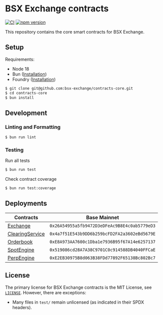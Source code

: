 # BSX Exchange contracts

[![CI](https://github.com/bsx-engineering/contracts-core/actions/workflows/ci.yml/badge.svg)](https://github.com/bsx-exchange/contracts-core/actions/workflows/ci.yml)
[![npm version](https://img.shields.io/npm/v/@bsx-exchange/client/latest.svg)](https://www.npmjs.com/package/@bsx-exchange/client/v/latest)

This repository contains the core smart contracts for BSX Exchange.

## Setup

Requirements:

- Node 18
- Bun ([Installation](https://bun.sh/docs/installation))
- Foundry ([Installation](https://getfoundry.sh))

```bash
$ git clone git@github.com:bsx-exchange/contracts-core.git
$ cd contracts-core
$ bun install
```

## Development

### Linting and Formatting

```bash
$ bun run lint
```

### Testing

Run all tests

```bash
$ bun run test
```

Check contract coverage

```bash
$ bun run test:coverage
```

## Deployments

| Contracts                                    | Base Mainnet                                 |
| -------------------------------------------- | -------------------------------------------- |
| [Exchange](./src/Exchange.sol)               | `0x26A54955a5fb9472D3eDFeAc9B8E4c0ab5779eD3` |
| [ClearingService](./src/ClearingService.sol) | `0x4a7f51E543b9DD6b259bcFD2FA2a3602eBd5679E` |
| [Orderbook](./src/OrderBook.sol)             | `0xE8A973AA7600c1Dba1e7936B95f67A14e6257137` |
| [SpotEngine](./src/Spot.sol)                 | `0x519086cd28A7A38C9701C0c914588DB4040FFCaE` |
| [PerpEngine](./src/Perp.sol)                 | `0xE2EB30975B8d063B38FDd77892F65138Bc802Bc7` |

## License

The primary license for BSX Exchange contracts is the MIT License, see [`LICENSE`](./LICENSE). However, there are
exceptions:

- Many files in `test/` remain unlicensed (as indicated in their SPDX headers).
